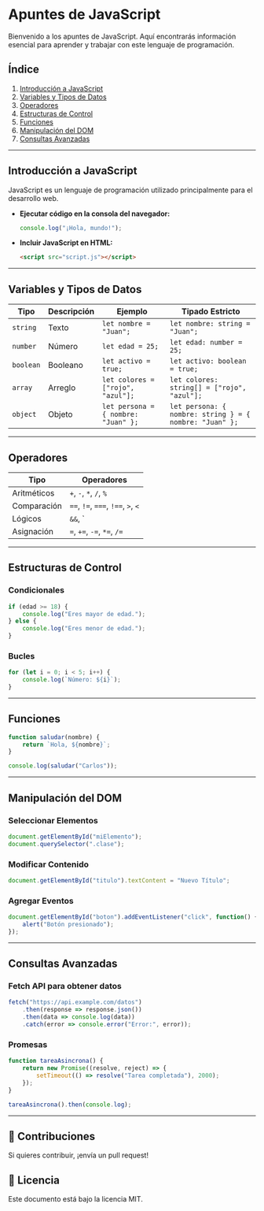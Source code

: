 
# Apuntes de JavaScript

Bienvenido a los apuntes de JavaScript. Aquí encontrarás información esencial para aprender y trabajar con este lenguaje de programación.

## Índice

1. [Introducción a JavaScript](#introducción-a-javascript)
2. [Variables y Tipos de Datos](#variables-y-tipos-de-datos)
3. [Operadores](#operadores)
4. [Estructuras de Control](#estructuras-de-control)
5. [Funciones](#funciones)
6. [Manipulación del DOM](#manipulación-del-dom)
7. [Consultas Avanzadas](#consultas-avanzadas)

---

## Introducción a JavaScript

JavaScript es un lenguaje de programación utilizado principalmente para el desarrollo web.

- **Ejecutar código en la consola del navegador:**
  ```js
  console.log("¡Hola, mundo!");
  ```
- **Incluir JavaScript en HTML:**
  ```html
  <script src="script.js"></script>
  ```

---

## Variables y Tipos de Datos

| Tipo | Descripción | Ejemplo | Tipado Estricto |
|------|------------|---------|----------------|
| `string` | Texto | `let nombre = "Juan";` | `let nombre: string = "Juan";` |
| `number` | Número | `let edad = 25;` | `let edad: number = 25;` |
| `boolean` | Booleano | `let activo = true;` | `let activo: boolean = true;` |
| `array` | Arreglo | `let colores = ["rojo", "azul"];` | `let colores: string[] = ["rojo", "azul"];` |
| `object` | Objeto | `let persona = { nombre: "Juan" };` | `let persona: { nombre: string } = { nombre: "Juan" };` |

---

## Operadores

| Tipo | Operadores |
|------|------------|
| Aritméticos | `+`, `-`, `*`, `/`, `%` |
| Comparación | `==`, `!=`, `===`, `!==`, `>`, `<` |
| Lógicos | `&&`, `||`, `!` |
| Asignación | `=`, `+=`, `-=`, `*=`, `/=` |

---

## Estructuras de Control

### Condicionales
```js
if (edad >= 18) {
    console.log("Eres mayor de edad.");
} else {
    console.log("Eres menor de edad.");
}
```

### Bucles
```js
for (let i = 0; i < 5; i++) {
    console.log(`Número: ${i}`);
}
```

---

## Funciones

```js
function saludar(nombre) {
    return `Hola, ${nombre}`;
}

console.log(saludar("Carlos"));
```

---

## Manipulación del DOM

### Seleccionar Elementos
```js
document.getElementById("miElemento");
document.querySelector(".clase");
```

### Modificar Contenido
```js
document.getElementById("titulo").textContent = "Nuevo Título";
```

### Agregar Eventos
```js
document.getElementById("boton").addEventListener("click", function() {
    alert("Botón presionado");
});
```

---

## Consultas Avanzadas

### Fetch API para obtener datos
```js
fetch("https://api.example.com/datos")
    .then(response => response.json())
    .then(data => console.log(data))
    .catch(error => console.error("Error:", error));
```

### Promesas
```js
function tareaAsincrona() {
    return new Promise((resolve, reject) => {
        setTimeout(() => resolve("Tarea completada"), 2000);
    });
}

tareaAsincrona().then(console.log);
```

---

## 🚀 Contribuciones

Si quieres contribuir, ¡envía un pull request!

## 📜 Licencia

Este documento está bajo la licencia MIT.

